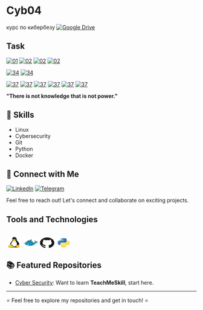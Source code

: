 # Cyb04
курс по кибербезу
[<img src="./assets/googledrive-48x48.png" alt="Google Drive" width="40" height="40">](https://drive.google.com/drive/folders/1YTri6-9lLZ8cWxU_zNSNTqfcFxgQqbhf)

## Task

[<img src="./assets/TMS.png" alt="01" width="40" height="40">](https://drive.google.com/file/d/1tCNvgeWHkHaYhCAMn7mH9LEbrg7Ss7pq/view?usp=sharing)
[<img src="./assets/TMS.png" alt="02" width="40" height="40">](https://drive.google.com/file/d/1J9-7s-kmtgh5weuYmHZSuL1IHpn6cxDn/view?usp=sharing)
[<img src="./assets/TMS.png" alt="02" width="40" height="40">](https://drive.google.com/file/d/1v61oBy0r-H6QWPLZ0rQrXILykKVYPxLE/view?usp=sharing)
[<img src="./assets/TMS.png" alt="02" width="40" height="40">](https://drive.google.com/file/d/1iQDRV39OBgP8Bo3QW29_kezvWKkxelfa/view?usp=sharing)

[<img src="./assets/TMS.png" alt="34" width="40" height="40">](https://drive.google.com/drive/folders/118lDRyvCTq_UM-Rhi5k6kyaEQO9VfiCJ?usp=sharing)
[<img src="./assets/TMS.png" alt="34" width="40" height="40">](https://drive.google.com/file/d/1Lorhw3UjWgwttObklCsEBb7qu7juFuJN/view?usp=sharing)

[<img src="./assets/TMS.png" alt="37" width="40" height="40">](https://drive.google.com/file/d/13LTtg4jyCqjlkmZ3mwww3gS0ZbzyDU4a/view?usp=sharing)
[<img src="./assets/TMS.png" alt="37" width="40" height="40">](https://drive.google.com/file/d/1JywjDJ9YpVOtuu98-pSKZ7rmpt0Pjn1N/view?usp=sharing)
[<img src="./assets/TMS.png" alt="37" width="40" height="40">](https://drive.google.com/file/d/1Ignctyh5HN5bJ5ATBWouH05NxTfN47n3/view?usp=sharing)
[<img src="./assets/TMS.png" alt="37" width="40" height="40">](https://drive.google.com/file/d/1iNbZoL3Ta6cCU3PivkdpvHSCtjRnm3b5/view?usp=sharing)
[<img src="./assets/TMS.png" alt="37" width="40" height="40">](https://drive.google.com/file/d/1HdBb7HzpwzWZB2rtKf2pC3O42dqXxyK3/view?usp=sharing)
[<img src="./assets/TMS.png" alt="37" width="40" height="40">](https://drive.google.com/file/d/167Pgu-o9h1mJzYJ5mU3toqThsw41SI0X/view?usp=sharing)

**"There is not knowledge that is not power."**

## 🚀 Skills
- Linux
- Cybersecurity
- Git
- Python
- Docker

## 🔗 Connect with Me

[<img src="./assets/linkedin-48x48.png" alt="LinkedIn" width="40" height="40">](https://linkedin.com/in/pash0283)
[<img src="./assets/telegram-48x48.png" alt="Telegram" width="40" height="40">](https://telegram.org/p1sh1s)

Feel free to reach out! Let's connect and collaborate on exciting projects.

## Tools and Technologies
<div style="display: inline_block"><br>
  <img align="center" alt="MReis-Linux" height="30" width="40" src="https://raw.githubusercontent.com/devicons/devicon/master/icons/linux/linux-original.svg">
  <img align="center" alt="MReis-Docker" height="30" width="40" src="https://raw.githubusercontent.com/devicons/devicon/master/icons/docker/docker-original.svg">
  <img align="center" alt="MReis-GitHub" height="30" width="40" src="https://raw.githubusercontent.com/devicons/devicon/master/icons/github/github-original.svg">
  <img align="center" alt="MReis-Python" height="30" width="40" src="https://raw.githubusercontent.com/devicons/devicon/master/icons/python/python-original.svg">
</div>

## 📚 Featured Repositories
- [Cyber Security](https://github.com/pash0283/Cyb04): Want to learn **TeachMeSkill**, start here.
---
⭐️ Feel free to explore my repositories and get in touch! ⭐️
